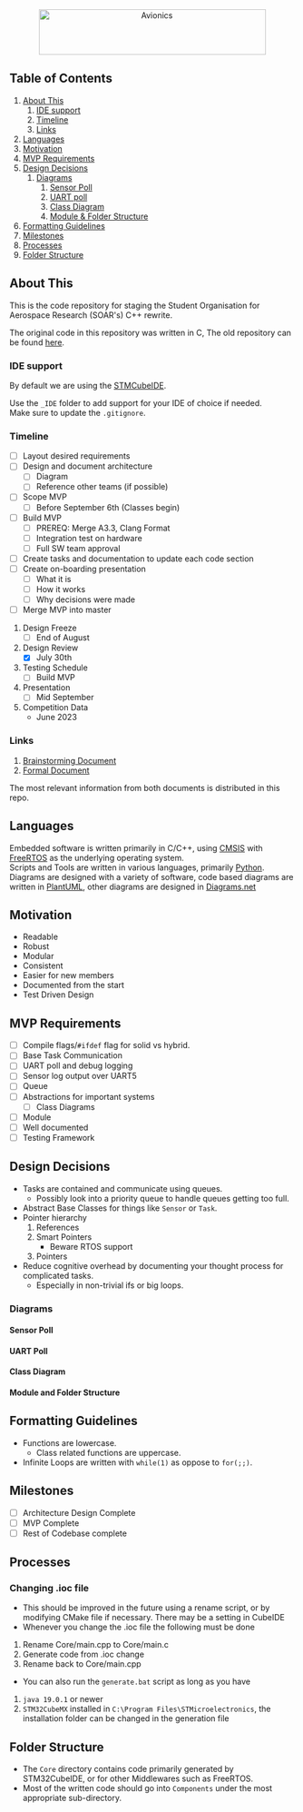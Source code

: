<div align="center">
<img alt="Avionics" src="https://user-images.githubusercontent.com/78698227/185337251-e8da5b86-772f-4e64-9f8b-6669e7fdacce.png" width="400" height="80"/>
</div>

## Table of Contents
1. [About This](#about-this)
    1. [IDE support](#ide-support)
    2. [Timeline](#timeline)
    3. [Links](#links)
2. [Languages](#languages)
3. [Motivation](#motivation)
4. [MVP Requirements](#mvp-requirements)
5. [Design Decisions](#design-decisions)
    1. [Diagrams](#diagrams)
        1. [Sensor Poll](#sensor-poll)
        2. [UART poll](#uart-poll)
        3. [Class Diagram](#class-diagram)
        4. [Module & Folder Structure](#module-and-folder-structure)
6. [Formatting Guidelines](#formatting-guidelines)
7. [Milestones](#milestones)
8. [Processes](#processes)
9. [Folder Structure](#folder-structure)

## About This

This is the code repository for staging the
Student Organisation for Aerospace Research (SOAR's) C++ rewrite.

The original code in this repository was written in C,
The old repository can be found [here](https://github.com/StudentOrganisationForAerospaceResearch/AvionicsSoftware/tree/Andromeda_V3.31_Legacy).

### IDE support

By default we are using the [STMCubeIDE](https://www.st.com/en/development-tools/stm32cubeide.html#get-software).

Use the `_IDE` folder to add support for your IDE of choice if needed.\
Make sure to update the `.gitignore`.


### Timeline

- [ ] Layout desired requirements
- [ ] Design and document architecture
  - [ ] Diagram
  - [ ] Reference other teams (if possible)
- [ ] Scope MVP
  - [ ] Before September 6th (Classes begin)
- [ ] Build MVP
  - [ ] PREREQ: Merge A3.3, Clang Format
  - [ ] Integration test on hardware
  - [ ] Full SW team approval
- [ ] Create tasks and documentation to update each code section
- [ ] Create on-boarding presentation
  - [ ] What it is
  - [ ] How it works
  - [ ] Why decisions were made
- [ ] Merge MVP into master

1. Design Freeze
    - [ ] End of August
2. Design Review
    - [x] July 30th
3. Testing Schedule
    - [ ] Build MVP
4. Presentation
    - [ ] Mid September
5. Competition Data
    - June 2023

### Links

1. [Brainstorming Document](https://docs.google.com/document/d/19tSGNcbYLIuioOCkpJu3X-sNt-DKgJVUJyrzreMyuKA/edit)
2. [Formal Document](https://docs.google.com/document/d/1YyJIRSh0NKUMdpxNTZI0eOd3DQ4soUk3D-bQbSyjYyE/edit?usp=sharing )

The most relevant information from both documents is distributed in
this repo.

## Languages
Embedded software is written primarily in C/C++, using [CMSIS](https://www.keil.com/pack/doc/CMSIS/RTOS/html/index.html) with [FreeRTOS](https://www.freertos.org/) as the underlying operating system. </br>
Scripts and Tools are written in various languages, primarily [Python](https://docs.python.org/3/reference/). </br>
Diagrams are designed with a variety of software, code based diagrams are written in [PlantUML](https://plantuml.com/), other diagrams are designed in [Diagrams.net](https://app.diagrams.net/)

## Motivation

- Readable
- Robust
- Modular
- Consistent
- Easier for new members
- Documented from the start
- Test Driven Design

## MVP Requirements

- [ ] Compile flags/`#ifdef` flag for solid vs hybrid.
- [ ] Base Task Communication
- [ ] UART poll and debug logging
- [ ] Sensor log output over UART5
- [ ] Queue
- [ ] Abstractions for important systems
  - [ ] Class Diagrams
- [ ] Module
- [ ] Well documented
- [ ] Testing Framework

## Design Decisions

- Tasks are contained and communicate using queues.
  - Possibly look into a priority queue to handle queues getting too
      full.
- Abstract Base Classes for things like `Sensor` or `Task`.
- Pointer hierarchy
    1. References
    2. Smart Pointers
        - Beware RTOS support
    3. Pointers
- Reduce cognitive overhead by documenting your thought process
  for complicated tasks.
  - Especially in non-trivial ifs or big loops.

### Diagrams

#### Sensor Poll

#### UART Poll

#### Class Diagram

#### Module and Folder Structure

## Formatting Guidelines

- Functions are lowercase.
  - Class related functions are uppercase.
- Infinite Loops are written with `while(1)`
  as oppose to `for(;;)`.

## Milestones

- [ ] Architecture Design Complete
- [ ] MVP Complete
- [ ] Rest of Codebase complete

## Processes
### Changing .ioc file
- This should be improved in the future using a rename script, or by modifying CMake file if necessary. There may be a setting in CubeIDE
- Whenever you change the .ioc file the following must be done
1. Rename Core/main.cpp to Core/main.c
2. Generate code from .ioc change
3. Rename back to Core/main.cpp

- You can also run the `generate.bat` script as long as you have
1. `java 19.0.1` or newer
2. `STM32CubeMX` installed in `C:\Program Files\STMicroelectronics`, the installation folder can be changed in the generation file


## Folder Structure
- The `Core` directory contains code primarily generated by STM32CubeIDE, or for other Middlewares such as FreeRTOS.
- Most of the written code should go into `Components` under the most appropriate sub-directory.


